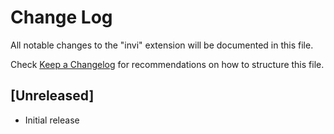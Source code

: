 # Change Log

All notable changes to the "invi" extension will be documented in this file.

Check [Keep a Changelog](http://keepachangelog.com/) for recommendations on how to structure this file.

## [Unreleased]

- Initial release
